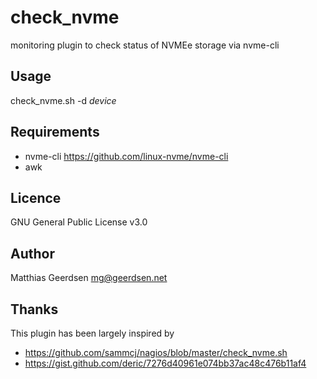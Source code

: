 # check_nvme
monitoring plugin to check status of NVMEe storage via nvme-cli

## Usage
check_nvme.sh -d _device_

## Requirements
* nvme-cli <https://github.com/linux-nvme/nvme-cli>
* awk

## Licence
GNU General Public License v3.0

## Author
Matthias Geerdsen <mg@geerdsen.net>

## Thanks
This plugin has been largely inspired by 

* https://github.com/sammcj/nagios/blob/master/check_nvme.sh
* https://gist.github.com/deric/7276d40961e074bb37ac48c476b11af4
